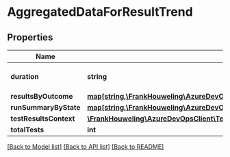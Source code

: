 # AggregatedDataForResultTrend

## Properties
Name | Type | Description | Notes
------------ | ------------- | ------------- | -------------
**duration** | **string** | This is tests execution duration. | [optional] 
**resultsByOutcome** | [**map[string,\FrankHouweling\AzureDevOpsClient\Test\Model\AggregatedResultsByOutcome]**](AggregatedResultsByOutcome.md) |  | [optional] 
**runSummaryByState** | [**map[string,\FrankHouweling\AzureDevOpsClient\Test\Model\AggregatedRunsByState]**](AggregatedRunsByState.md) |  | [optional] 
**testResultsContext** | [**\FrankHouweling\AzureDevOpsClient\Test\Model\TestResultsContext**](TestResultsContext.md) |  | [optional] 
**totalTests** | **int** |  | [optional] 

[[Back to Model list]](../README.md#documentation-for-models) [[Back to API list]](../README.md#documentation-for-api-endpoints) [[Back to README]](../README.md)


